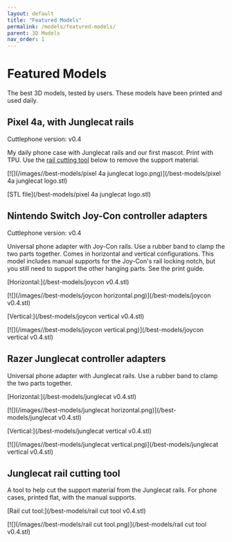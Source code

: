 ```yaml
---
layout: default
title: "Featured Models"
permalink: /models/featured-models/
parent: 3D Models
nav_order: 1
---
```



# Featured Models

The best 3D models, tested by users. These models have been printed and used daily.

## Pixel 4a, with Junglecat rails

Cuttlephone version: v0.4

My daily phone case with Junglecat rails and our first mascot. Print with TPU. Use the [rail cutting tool](#junglecat-rail-cutting-tool) below to remove the support material.

[![](/images//best-models/pixel 4a junglecat logo.png)](/best-models/pixel 4a junglecat logo.stl)

[STL file](/best-models/pixel 4a junglecat logo.stl)

## Nintendo Switch Joy-Con controller adapters

Cuttlephone version: v0.4

Universal phone adapter with Joy-Con rails. Use a rubber band to clamp the two parts together. Comes in horizontal and vertical configurations. This model includes manual supports for the Joy-Con's rail locking notch, but you still need to support the other hanging parts. See the print guide.

[Horizontal:](/best-models/joycon v0.4.stl)

[![](/images//best-models/joycon horizontal.png)](/best-models/joycon v0.4.stl)


[Vertical:](/best-models/joycon vertical v0.4.stl)

[![](/images//best-models/joycon vertical.png)](/best-models/joycon vertical v0.4.stl)


## Razer Junglecat controller adapters

Universal phone adapter with Junglecat rails. Use a rubber band to clamp the two parts together.

[Horizontal:](/best-models/junglecat v0.4.stl)

[![](/images//best-models/junglecat horizontal.png)](/best-models/junglecat v0.4.stl)


[Vertical:](/best-models/junglecat vertical v0.4.stl)

[![](/images//best-models/junglecat vertical.png)](/best-models/junglecat vertical v0.4.stl)


## Junglecat rail cutting tool

A tool to help cut the support material from the Junglecat rails. For phone cases, printed flat, with the manual supports.

[Rail cut tool:](/best-models/rail cut tool v0.4.stl)

[![](/images//best-models/rail cut tool.png)](/best-models/rail cut tool v0.4.stl)
